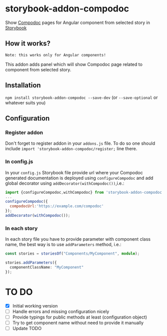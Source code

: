 # storybook-addon-compodoc

Show [Compodoc](https://github.com/compodoc/compodoc) pages for Angular component from selected story in [Storybook](https://storybook.js.org)

## How it works?

`Note: this works only for Angular components!`

This addon adds panel which will show Compodoc page related to component from selected story.

## Installation

`npm install storybook-addon-compodoc --save-dev` (or `--save-optional` or whatever suits you)

## Configuration

### Register addon

Don't forget to register addon in your `addons.js` file. To do so one should include `import 'storybook-addon-compodoc/register;` line there.

### In config.js

In your `config.js` Storybook file provide url where your Compodoc generated documentation is deployed using `configureCompodoc` and add global decorator using `addDecorator(withCompodoc())`,i.e.:

```js
import {configureCompodoc,withCompodoc} from 'storybook-addon-compodoc';
...
configureCompodoc({
  compodocUrl:'https://example.com/compodoc'
});
addDecorator(withCompodoc());
```

### In each story

In each story file you have to provide parameter with component class name, the best way is to use `addParameters` method, i.e.:

```ts
const stories = storiesOf("Components/MyComponent", module);

stories.addParameters({
  componentClassName: "MyComponent"
});
```

# TO DO

- [x] Initial working version
- [ ] Handle errors and missing configuration nicely
- [ ] Provide typings for public methods at least (configuration object)
- [ ] Try to get component name without need to provide it manually
- [ ] Update TODO
